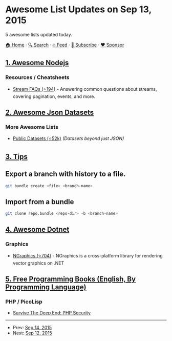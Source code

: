 # Awesome List Updates on Sep 13, 2015

5 awesome lists updated today.

[🏠 Home](/README.md) · [🔍 Search](https://www.trackawesomelist.com/search/) · [🔥 Feed](https://www.trackawesomelist.com/rss.xml) · [📮 Subscribe](https://trackawesomelist.us17.list-manage.com/subscribe?u=d2f0117aa829c83a63ec63c2f&id=36a103854c) · [❤️  Sponsor](https://github.com/sponsors/theowenyoung)



## [1. Awesome Nodejs](/content/sindresorhus/awesome-nodejs/README.md)

### Resources / Cheatsheets

*   [Stream FAQs (⭐194)](https://github.com/stephenplusplus/stream-faqs) - Answering common questions about streams, covering pagination, events, and more.

## [2. Awesome Json Datasets](/content/jdorfman/awesome-json-datasets/README.md)

### More Awesome Lists

*   [Public Datasets (⭐52k)](https://github.com/caesar0301/awesome-public-datasets) *(Datasets beyond just JSON)*

## [3. Tips](/content/git-tips/tips/README.md)

## Export a branch with history to a file.

```sh
git bundle create <file> <branch-name>
```
## Import from a bundle

```sh
git clone repo.bundle <repo-dir> -b <branch-name>
```

## [4. Awesome Dotnet](/content/quozd/awesome-dotnet/README.md)

### Graphics

*   [NGraphics (⭐704)](https://github.com/praeclarum/NGraphics) - NGraphics is a cross-platform library for rendering vector graphics on .NET

## [5. Free Programming Books (English, By Programming Language)](/content/EbookFoundation/free-programming-books/README.md)

### PHP / PicoLisp

*   [Survive The Deep End: PHP Security](https://phpsecurity.readthedocs.org/en/latest/)

---

- Prev: [Sep 14, 2015](/content/2015/09/14/README.md)
- Next: [Sep 12, 2015](/content/2015/09/12/README.md)